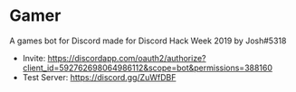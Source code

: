 # Gamer
A games bot for Discord made for Discord Hack Week 2019 by Josh#5318

- Invite: https://discordapp.com/oauth2/authorize?client_id=592762698064986112&scope=bot&permissions=388160
- Test Server: https://discord.gg/ZuWfDBF
